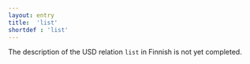 ```yaml
---
layout: entry
title:  'list'
shortdef : 'list'
---
```


The description of the USD relation `list` in Finnish is not yet
completed.
